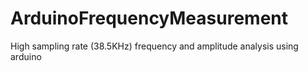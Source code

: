 # ArduinoFrequencyMeasurement
 High sampling rate (38.5KHz) frequency and amplitude analysis using arduino
